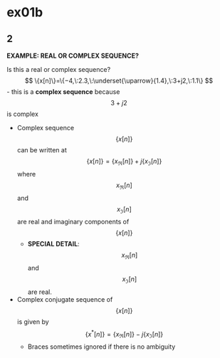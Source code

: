 # ex01b

## 2
__EXAMPLE: REAL OR COMPLEX SEQUENCE?__

Is this a real or complex sequence?
$$
\{x[n]\}=\{−4,\:2.3,\:\underset{\uparrow}{1.4},\:3+j2,\:1.1\}
$$
	- this is a __complex sequence__ because $$3+j2$$ is complex
-  Complex sequence $$\{x[n]\}$$ can be written at
$$
\{x[n]\}=\{x_\Re[n]\}+j\{x_\Im[n]\}
$$
where $$x_\Re[n]$$ and $$x_\Im[n]$$ are real and imaginary components of $$\{x[n]\}$$
	- __SPECIAL DETAIL__: $$x_\Re[n]$$ and $$x_\Im[n]$$ are real.
- Complex conjugate sequence of $$\{x[n]\}$$ is given by
$$
\{x^*[n]\}=\{x_\Re[n]\}-j\{x_\Im[n]\}
$$
	- Braces sometimes ignored if there is no ambiguity